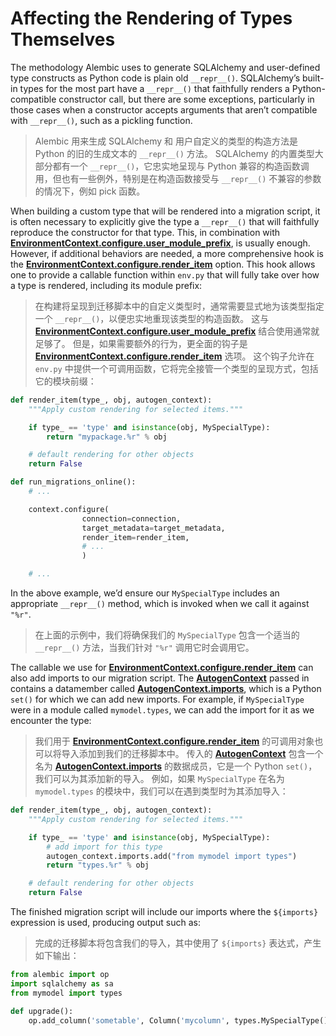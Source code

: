 # Affecting the Rendering of Types Themselves

[EnvironmentContext.configure.user_module_prefix]: /en/api/runtime.html#alembic.runtime.environment.EnvironmentContext.configure.params.user_module_prefix
[EnvironmentContext.configure.render_item]: /en/api/runtime.html#alembic.runtime.environment.EnvironmentContext.configure.params.render_item
[AutogenContext]: ../en/api/autogenerate.html#alembic.autogenerate.api.AutogenContext
[AutogenContext.imports]: ../en/api/autogenerate.html#alembic.autogenerate.api.AutogenContext.imports

The methodology Alembic uses to generate SQLAlchemy and user-defined type constructs as Python code is plain old `__repr__()`. SQLAlchemy’s built-in types for the most part have a `__repr__()` that faithfully renders a Python-compatible constructor call, but there are some exceptions, particularly in those cases when a constructor accepts arguments that aren’t compatible with `__repr__()`, such as a pickling function.

> Alembic 用来生成 SQLAlchemy 和 用户自定义的类型的构造方法是 Python 的旧的生成文本的 `__repr__()` 方法。 SQLAlchemy 的内置类型大部分都有一个 `__repr__()`，它忠实地呈现与 Python 兼容的构造函数调用，但也有一些例外，特别是在构造函数接受与 `__repr__()` 不兼容的参数的情况下，例如 pick 函数。

When building a custom type that will be rendered into a migration script, it is often necessary to explicitly give the type a `__repr__()` that will faithfully reproduce the constructor for that type. This, in combination with **[EnvironmentContext.configure.user_module_prefix]**, is usually enough. However, if additional behaviors are needed, a more comprehensive hook is the **[EnvironmentContext.configure.render_item]** option. This hook allows one to provide a callable function within `env.py` that will fully take over how a type is rendered, including its module prefix:

> 在构建将呈现到迁移脚本中的自定义类型时，通常需要显式地为该类型指定一个 `__repr__()`，以便忠实地重现该类型的构造函数。 这与 **[EnvironmentContext.configure.user_module_prefix]** 结合使用通常就足够了。 但是，如果需要额外的行为，更全面的钩子是 **[EnvironmentContext.configure.render_item]** 选项。 这个钩子允许在 `env.py` 中提供一个可调用函数，它将完全接管一个类型的呈现方式，包括它的模块前缀：

```python
def render_item(type_, obj, autogen_context):
    """Apply custom rendering for selected items."""

    if type_ == 'type' and isinstance(obj, MySpecialType):
        return "mypackage.%r" % obj

    # default rendering for other objects
    return False

def run_migrations_online():
    # ...

    context.configure(
                connection=connection,
                target_metadata=target_metadata,
                render_item=render_item,
                # ...
                )

    # ...
```

In the above example, we’d ensure our `MySpecialType` includes an appropriate `__repr__()` method, which is invoked when we call it against `"%r"`.

> 在上面的示例中，我们将确保我们的 `MySpecialType` 包含一个适当的 `__repr__()` 方法，当我们针对 `"%r"` 调用它时会调用它。

The callable we use for **[EnvironmentContext.configure.render_item]** can also add imports to our migration script. The **[AutogenContext]** passed in contains a datamember called **[AutogenContext.imports]**, which is a Python `set()` for which we can add new imports. For example, if `MySpecialType` were in a module called `mymodel.types`, we can add the import for it as we encounter the type:

> 我们用于 **[EnvironmentContext.configure.render_item]** 的可调用对象也可以将导入添加到我们的迁移脚本中。 传入的 **[AutogenContext]** 包含一个名为 **[AutogenContext.imports]** 的数据成员，它是一个 Python `set()`，我们可以为其添加新的导入。 例如，如果 `MySpecialType` 在名为 `mymodel.types` 的模块中，我们可以在遇到类型时为其添加导入：

```python
def render_item(type_, obj, autogen_context):
    """Apply custom rendering for selected items."""

    if type_ == 'type' and isinstance(obj, MySpecialType):
        # add import for this type
        autogen_context.imports.add("from mymodel import types")
        return "types.%r" % obj

    # default rendering for other objects
    return False
```

The finished migration script will include our imports where the `${imports}` expression is used, producing output such as:

> 完成的迁移脚本将包含我们的导入，其中使用了 `${imports}` 表达式，产生如下输出：

```python
from alembic import op
import sqlalchemy as sa
from mymodel import types

def upgrade():
    op.add_column('sometable', Column('mycolumn', types.MySpecialType()))
```
